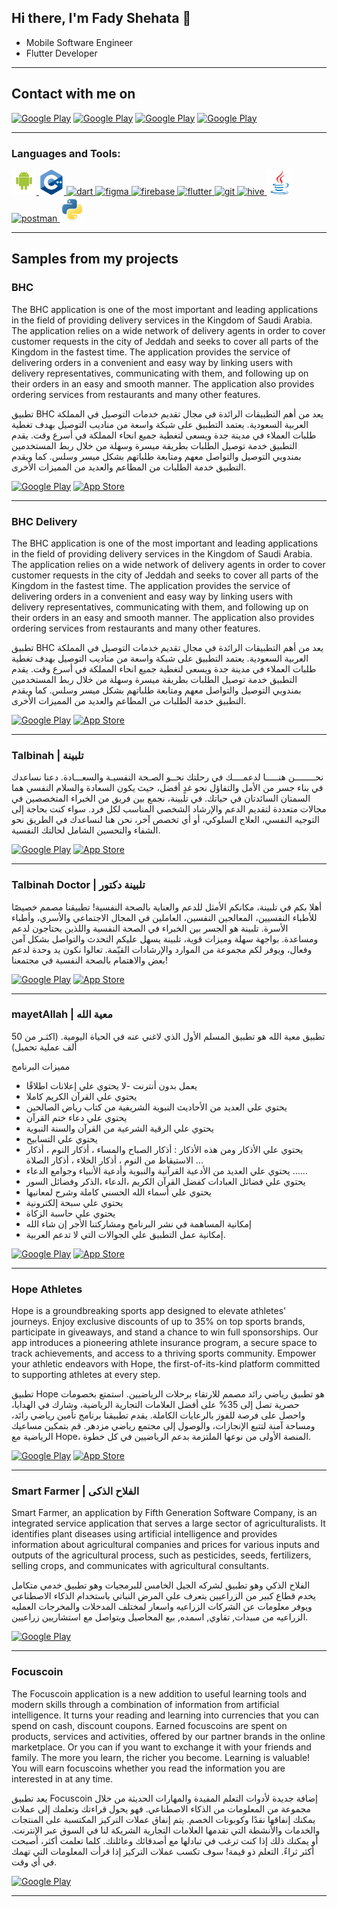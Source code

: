 <h2> Hi there, I'm Fady Shehata 👋 </h2>

- Mobile Software Engineer
- Flutter Developer
<hr>

<h2> Contact with me on </h2>
<p> 
<a href="mailto:fadyshehata40@gmail.com" target="_blank"><img alt="Google Play" src="https://img.shields.io/badge/gmail-D14836.svg?style=for-the-badge&logo=GMAIL&logoColor=white" /></a> 
<a href="https://www.linkedin.com/in/fady-shehata-51aa5828a/" target="_blank"><img alt="Google Play" src="https://img.shields.io/badge/linkedin-0077b5.svg?style=for-the-badge&logo=linkedin&logoColor=white" /></a>
<a href="https://www.facebook.com/fady.shehata.940" target="_blank"><img alt="Google Play" src="https://img.shields.io/badge/Facebook-0077b5.svg?style=for-the-badge&logo=facebook&logoColor=white" /></a> 
<a href="http://Wa.me/201027792738" target="_blank"><img alt="Google Play" src="https://img.shields.io/badge/whatsapp-128C7E.svg?style=for-the-badge&logo=whatsapp&logoColor=white" /></a>
<p>

<!-- <p align="left">
<a href="https://www.linkedin.com/in/fady-shehata-51aa5828a/" target="blank"><img align="center" src="https://raw.githubusercontent.com/rahuldkjain/github-profile-readme-generator/master/src/images/icons/Social/linked-in-alt.svg" alt="https://www.linkedin.com/in/fady-shehata-51aa5828a/" height="30" width="40" /></a>
<a href="https://www.facebook.com/fady.shehata.940/" target="blank"><img align="center" src="https://raw.githubusercontent.com/rahuldkjain/github-profile-readme-generator/master/src/images/icons/Social/facebook.svg" alt="https://www.facebook.com/fady.shehata.940" height="30" width="40" /></a>   <a href="https://www.facebook.com/fady.shehata.940/" target="blank"><img align="center" src="https://upload.wikimedia.org/wikipedia/commons/7/7e/Gmail_icon_%282020%29.svg" alt="https://www.facebook.com/fady.shehata.940" height="30" width="38" /></a>
</p> -->

<hr>





<h3 align="left">Languages and Tools:</h3>
<p align="left"> <a href="https://developer.android.com" target="_blank" rel="noreferrer"> <img src="https://raw.githubusercontent.com/devicons/devicon/master/icons/android/android-original-wordmark.svg" alt="android" width="40" height="40"/> </a> <a href="https://www.w3schools.com/cpp/" target="_blank" rel="noreferrer"> <img src="https://raw.githubusercontent.com/devicons/devicon/master/icons/cplusplus/cplusplus-original.svg" alt="cplusplus" width="40" height="40"/> </a> <a href="https://dart.dev" target="_blank" rel="noreferrer"> <img src="https://www.vectorlogo.zone/logos/dartlang/dartlang-icon.svg" alt="dart" width="40" height="40"/> </a> <a href="https://www.figma.com/" target="_blank" rel="noreferrer"> <img src="https://www.vectorlogo.zone/logos/figma/figma-icon.svg" alt="figma" width="40" height="40"/> </a> <a href="https://firebase.google.com/" target="_blank" rel="noreferrer"> <img src="https://www.vectorlogo.zone/logos/firebase/firebase-icon.svg" alt="firebase" width="40" height="40"/> </a> <a href="https://flutter.dev" target="_blank" rel="noreferrer"> <img src="https://www.vectorlogo.zone/logos/flutterio/flutterio-icon.svg" alt="flutter" width="40" height="40"/> </a> <a href="https://git-scm.com/" target="_blank" rel="noreferrer"> <img src="https://www.vectorlogo.zone/logos/git-scm/git-scm-icon.svg" alt="git" width="40" height="40"/> </a> <a href="https://hive.apache.org/" target="_blank" rel="noreferrer"> <img src="https://www.vectorlogo.zone/logos/apache_hive/apache_hive-icon.svg" alt="hive" width="40" height="40"/> </a> <a href="https://www.java.com" target="_blank" rel="noreferrer"> <img src="https://raw.githubusercontent.com/devicons/devicon/master/icons/java/java-original.svg" alt="java" width="40" height="40"/> </a> <a href="https://postman.com" target="_blank" rel="noreferrer"> <img src="https://www.vectorlogo.zone/logos/getpostman/getpostman-icon.svg" alt="postman" width="40" height="40"/> </a> <a href="https://www.python.org" target="_blank" rel="noreferrer"> <img src="https://raw.githubusercontent.com/devicons/devicon/master/icons/python/python-original.svg" alt="python" width="40" height="40"/> </a> </p>

<hr>

<h2> Samples from my projects </h2>

### BHC

The BHC application is one of the most important and leading applications in the field of providing delivery services in the Kingdom of Saudi Arabia. The application relies on a wide network of delivery agents in order to cover customer requests in the city of Jeddah and seeks to cover all parts of the Kingdom in the fastest time.
The application provides the service of delivering orders in a convenient and easy way by linking users with delivery representatives, communicating with them, and following up on their orders in an easy and smooth manner. The application also provides ordering services from restaurants and many other features.

تطبيق BHC يعد من أهم التطبيقات الرائدة في مجال تقديم خدمات التوصيل في المملكة العربية السعودية. يعتمد التطبيق على شبكة واسعة من مناديب التوصيل بهدف تغطية طلبات العملاء في مدينة جدة ويسعى لتغطية جميع انحاء المملكة في أسرع وقت.
يقدم التطبيق خدمة توصيل الطلبات بطريقة ميسرة وسهلة من خلال ربط المستخدمين بمندوبي التوصيل والتواصل معهم ومتابعة طلباتهم بشكل ميسر وسلس. كما ويقدم التطبيق خدمة الطلبات من المطاعم والعديد من المميزات الأخرى.

<p><a href="https://play.google.com/store/apps/details?id=com.bhc.app" target="_blank"><img alt="Google Play" src="https://img.shields.io/badge/Get%20it%20on%20google%20play-blue.svg?style=for-the-badge&logo=google-play" /></a> <a href="https://apps.apple.com/eg/app/bhc/id6479562742" target="_blank"><img alt="App Store" src="https://img.shields.io/badge/Get%20it%20on%20app%20store-black.svg?style=for-the-badge&logo=app-store&logoColor=white" /></a><p>

<hr>

### BHC Delivery

The BHC application is one of the most important and leading applications in the field of providing delivery services in the Kingdom of Saudi Arabia. The application relies on a wide network of delivery agents in order to cover customer requests in the city of Jeddah and seeks to cover all parts of the Kingdom in the fastest time.
The application provides the service of delivering orders in a convenient and easy way by linking users with delivery representatives, communicating with them, and following up on their orders in an easy and smooth manner. The application also provides ordering services from restaurants and many other features.

تطبيق BHC يعد من أهم التطبيقات الرائدة في مجال تقديم خدمات التوصيل في المملكة العربية السعودية. يعتمد التطبيق على شبكة واسعة من مناديب التوصيل بهدف تغطية طلبات العملاء في مدينة جدة ويسعى لتغطية جميع انحاء المملكة في أسرع وقت.
يقدم التطبيق خدمة توصيل الطلبات بطريقة ميسرة وسهلة من خلال ربط المستخدمين بمندوبي التوصيل والتواصل معهم ومتابعة طلباتهم بشكل ميسر وسلس. كما ويقدم التطبيق خدمة الطلبات من المطاعم والعديد من المميزات الأخرى.

<p><a href="https://play.google.com/store/apps/details?id=com.bhc.delivery" target="_blank"><img alt="Google Play" src="https://img.shields.io/badge/Get%20it%20on%20google%20play-blue.svg?style=for-the-badge&logo=google-play" /></a> <a href="https://apps.apple.com/eg/app/bhc-delivery/id6479564398" target="_blank"><img alt="App Store" src="https://img.shields.io/badge/Get%20it%20on%20app%20store-black.svg?style=for-the-badge&logo=app-store&logoColor=white" /></a><p>

<hr>

### Talbinah | تلبينة

نحــــــــن هنـــــا لدعمــــك في رحلتك نحــو الصـحة النفسيـة والسعـــادة.
دعنا نساعدك في بناء جسر من الأمل والتفاؤل نحو غدٍ أفضل، حيث يكون السعادة والسلام النفسي هما السمتان السائدتان في حياتك.
في تلبينة، نجمع بين فريق من الخبراء المتخصصين في مجالات متعددة لتقديم الدعم والإرشاد الشخصي المناسب لكل فرد. سواء كنت بحاجة إلى التوجيه النفسي، العلاج السلوكي، أو أي تخصص آخر، نحن هنا لنساعدك في الطريق نحو الشفاء والتحسين الشامل لحالتك النفسية.


<p><a href="https://play.google.com/store/apps/details?id=com.talbinah.talbinah" target="_blank"><img alt="Google Play" src="https://img.shields.io/badge/Get%20it%20on%20google%20play-blue.svg?style=for-the-badge&logo=google-play" /></a> <a href="https://apps.apple.com/eg/app/%D8%AA%D9%84%D8%A8%D9%8A%D9%86%D8%A9-talbinah/id6464413895" target="_blank"><img alt="App Store" src="https://img.shields.io/badge/Get%20it%20on%20app%20store-black.svg?style=for-the-badge&logo=app-store&logoColor=white" /></a><p>

<hr>

### Talbinah Doctor | تلبينة دكتور

أهلا بكم في تلبينة، مكانكم الأمثل للدعم والعناية بالصحة النفسية! تطبيقنا مصمم خصيصًا للأطباء النفسيين، المعالجين النفسين، العاملين في المجال الاجتماعي والأسري، وأطباء الأسرة. تلبينة هو الجسر بين الخبراء في الصحة النفسية واللذين يحتاجون لدعم ومساعدة. بواجهة سهلة وميزات قوية، تلبينة يسهل عليكم التحدث والتواصل بشكل آمن وفعال، ويوفر لكم مجموعة من الموارد والإرشادات القيّمة. تعالوا نكون يد وحدة لدعم بعض والاهتمام بالصحة النفسية في مجتمعنا!



<p><a href="https://play.google.com/store/apps/details?id=com.talbinah.doctor" target="_blank"><img alt="Google Play" src="https://img.shields.io/badge/Get%20it%20on%20google%20play-blue.svg?style=for-the-badge&logo=google-play" /></a> <a href="https://apps.apple.com/us/app/talbinah-doctor/id6465690953" target="_blank"><img alt="App Store" src="https://img.shields.io/badge/Get%20it%20on%20app%20store-black.svg?style=for-the-badge&logo=app-store&logoColor=white" /></a><p>

<hr>


### mayetAllah | معية الله



تطبيق معية الله هو تطبيق المسلم الأول الذي لاغني عنه في الحياة اليومية. (اكثـر من 50 ألف عملية تحميل)

مميزات البرنامج
- يعمل بدون أنترنت
-لا يحتوي علي إعلانات اطلاقًا
- يحتوي علي القرآن الكريم كاملا
- يحتوي علي العديد من الأحاديث النبوية الشريفية من كتاب رياض الصالحين
- يحتوي علي دعاء ختم القرآن
- يحتوي علي الرقية الشرعية من القرآن والسنة النبوية
- يحتوي علي التسابيح
- يحتوي علي الأذكار ومن هذه الأذكار : أذكار الصباح والمساء ، أذكار النوم ، أذكار الاستيقاظ من النوم ، أذكار الخلاء ، أذكار الصلاة ...
- يحتوي علي العديد من الأدعية القرآنية والنبوية وأدعية الأنبياء وجوامع الدعاء ......
- يحتوي علي فضائل العبادات كفضل القرآن الكريم ،الدعاء ،الذكر وفضائل السور
- يحتوي علي أسماء الله الحسني كاملة وشرح لمعانيها
- يحتوي علي سبحة إلكترونية
- يحتوي علي حاسبة الزكاة
- إمكانية المساهمة في نشر البرنامج ومشاركتنا الأجر إن شاء الله
- إمكانية عمل التطبيق علي الجوالات التي لا تدعم العربية.

<p> <a href="https://play.google.com/store/apps/details?id=com.musliem.mayetallah" target="_blank"><img alt="Google Play" src="https://img.shields.io/badge/Get%20it%20on%20google%20play-blue.svg?style=for-the-badge&logo=google-play" /></a> <a href="https://apps.apple.com/pl/app/%D9%85%D8%B9%D9%8A%D8%A9-%D8%A7%D9%84%D9%84%D9%87/id6502825059" target="_blank"><img alt="App Store" src="https://img.shields.io/badge/Get%20it%20on%20app%20store-black.svg?style=for-the-badge&logo=app-store&logoColor=white" /></a><p>

<hr>


### Hope Athletes
Hope is a groundbreaking sports app designed to elevate athletes' journeys. Enjoy exclusive discounts of up to 35% on top sports brands, participate in giveaways, and stand a chance to win full sponsorships. Our app introduces a pioneering athlete insurance program, a secure space to track achievements, and access to a thriving sports community. Empower your athletic endeavors with Hope, the first-of-its-kind platform committed to supporting athletes at every step.

تطبيق Hope هو تطبيق رياضي رائد مصمم للارتقاء برحلات الرياضيين. استمتع بخصومات حصرية تصل إلى 35% على أفضل العلامات التجارية الرياضية، وشارك في الهدايا، واحصل على فرصة للفوز بالرعايات الكاملة. يقدم تطبيقنا برنامج تأمين رياضي رائد، ومساحة آمنة لتتبع الإنجازات، والوصول إلى مجتمع رياضي مزدهر. قم بتمكين مساعيك الرياضية مع Hope، المنصة الأولى من نوعها الملتزمة بدعم الرياضيين في كل خطوة.
<p>
 <a href="https://play.google.com/store/apps/details?id=com.getcard.hope" target="_blank"><img alt="Google Play" src="https://img.shields.io/badge/Get%20it%20on%20google%20play-blue.svg?style=for-the-badge&logo=google-play" /></a> <a href="https://apps.apple.com/tr/app/hope-athletes/id6476447031" target="_blank"><img alt="App Store" src="https://img.shields.io/badge/Get%20it%20on%20app%20store-black.svg?style=for-the-badge&logo=app-store&logoColor=white" /></a><p>

<hr>

### Smart Farmer | الفلاح الذكى
Smart Farmer, an application by Fifth Generation Software Company, is an integrated service application that serves a large sector of agriculturalists. It identifies plant diseases using artificial intelligence and provides information about agricultural companies and prices for various inputs and outputs of the agricultural process, such as pesticides, seeds, fertilizers, selling crops, and communicates with agricultural consultants.

الفلاح الذكي وهو تطبيق لشركه الجيل الخامس للبرمجيات وهو تطبيق خدمي متكامل يخدم قطاع كبير من الزراعيين يتعرف علي المرض النباتي باستخدام الذكاء الاصطناعي ويوفر معلومات عن الشركات الزراعيه واسعار لمختلف المدخلات والمخرجات العمليه الزراعيه من مبيدات, تقاوي, اسمده, بيع المحاصيل ويتواصل مع استشاريين زراعيين.

<p>

  <a href="https://play.google.com/store/apps/details?id=com.fifthgeneration" target="_blank"><img alt="Google Play" src="https://img.shields.io/badge/Get%20it%20on%20google%20play-blue.svg?style=for-the-badge&logo=google-play" /></a>
  
<hr>



### Focuscoin

The Focuscoin application is a new addition to useful learning tools and modern skills through a combination of information from artificial intelligence. It turns your reading and learning into currencies that you can spend on cash, discount coupons. Earned focuscoins are spent on products, services and activities, offered by our partner brands in the online marketplace. Or you can if you want to exchange it with your friends and family.
The more you learn, the richer you become. Learning is valuable!
You will earn focuscoins whether you read the information you are interested in at any time.

يعد تطبيق Focuscoin إضافة جديدة لأدوات التعلم المفيدة والمهارات الحديثة من خلال مجموعة من المعلومات من الذكاء الاصطناعي. فهو يحول قراءتك وتعلمك إلى عملات يمكنك إنفاقها نقدًا وكوبونات الخصم. يتم إنفاق عملات التركيز المكتسبة على المنتجات والخدمات والأنشطة التي تقدمها العلامات التجارية الشريكة لنا في السوق عبر الإنترنت. أو يمكنك ذلك إذا كنت ترغب في تبادلها مع أصدقائك وعائلتك.
كلما تعلمت أكثر، أصبحت أكثر ثراءً. التعلم ذو قيمة!
سوف تكسب عملات التركيز إذا قرأت المعلومات التي تهمك في أي وقت.

<p><a href="https://play.google.com/store/apps/details?id=com.focuscoin.app" target="_blank"><img alt="Google Play" src="https://img.shields.io/badge/Get%20it%20on%20google%20play-blue.svg?style=for-the-badge&logo=google-play" /></a> <p>

<hr>




